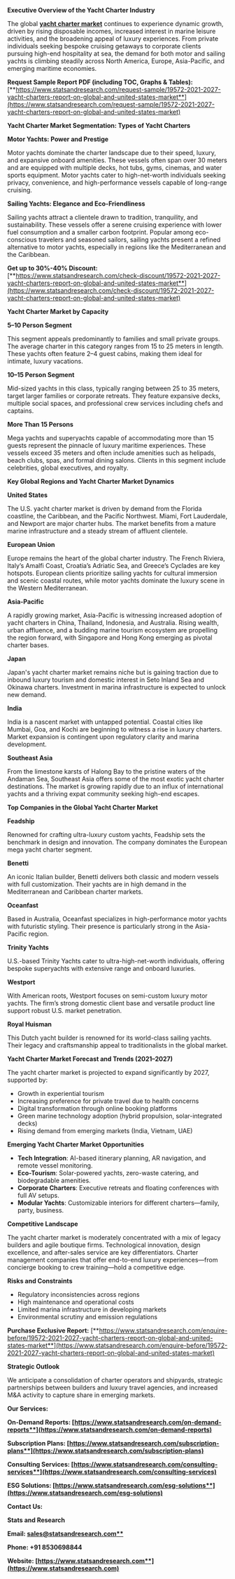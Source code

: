 ﻿**Executive Overview of the Yacht Charter Industry**

The global [**yacht charter market**](https://www.statsandresearch.com/report/19572-2021-2027-yacht-charters-report-on-global-and-united-states-market) continues to experience dynamic growth, driven by rising disposable incomes, increased interest in marine leisure activities, and the broadening appeal of luxury experiences. From private individuals seeking bespoke cruising getaways to corporate clients pursuing high-end hospitality at sea, the demand for both motor and sailing yachts is climbing steadily across North America, Europe, Asia-Pacific, and emerging maritime economies.

**Request Sample Report PDF (including TOC, Graphs & Tables):** [**https://www.statsandresearch.com/request-sample/19572-2021-2027-yacht-charters-report-on-global-and-united-states-market**](https://www.statsandresearch.com/request-sample/19572-2021-2027-yacht-charters-report-on-global-and-united-states-market)

**Yacht Charter Market Segmentation: Types of Yacht Charters**

**Motor Yachts: Power and Prestige**

Motor yachts dominate the charter landscape due to their speed, luxury, and expansive onboard amenities. These vessels often span over 30 meters and are equipped with multiple decks, hot tubs, gyms, cinemas, and water sports equipment. Motor yachts cater to high-net-worth individuals seeking privacy, convenience, and high-performance vessels capable of long-range cruising.

**Sailing Yachts: Elegance and Eco-Friendliness**

Sailing yachts attract a clientele drawn to tradition, tranquility, and sustainability. These vessels offer a serene cruising experience with lower fuel consumption and a smaller carbon footprint. Popular among eco-conscious travelers and seasoned sailors, sailing yachts present a refined alternative to motor yachts, especially in regions like the Mediterranean and the Caribbean.

**Get up to 30%-40% Discount:** [**https://www.statsandresearch.com/check-discount/19572-2021-2027-yacht-charters-report-on-global-and-united-states-market**](https://www.statsandresearch.com/check-discount/19572-2021-2027-yacht-charters-report-on-global-and-united-states-market)

**Yacht Charter Market by Capacity**

**5–10 Person Segment**

This segment appeals predominantly to families and small private groups. The average charter in this category ranges from 15 to 25 meters in length. These yachts often feature 2–4 guest cabins, making them ideal for intimate, luxury vacations.

**10–15 Person Segment**

Mid-sized yachts in this class, typically ranging between 25 to 35 meters, target larger families or corporate retreats. They feature expansive decks, multiple social spaces, and professional crew services including chefs and captains.

**More Than 15 Persons**

Mega yachts and superyachts capable of accommodating more than 15 guests represent the pinnacle of luxury maritime experiences. These vessels exceed 35 meters and often include amenities such as helipads, beach clubs, spas, and formal dining salons. Clients in this segment include celebrities, global executives, and royalty.

**Key Global Regions and Yacht Charter Market Dynamics**

**United States**

The U.S. yacht charter market is driven by demand from the Florida coastline, the Caribbean, and the Pacific Northwest. Miami, Fort Lauderdale, and Newport are major charter hubs. The market benefits from a mature marine infrastructure and a steady stream of affluent clientele.

**European Union**

Europe remains the heart of the global charter industry. The French Riviera, Italy’s Amalfi Coast, Croatia’s Adriatic Sea, and Greece’s Cyclades are key hotspots. European clients prioritize sailing yachts for cultural immersion and scenic coastal routes, while motor yachts dominate the luxury scene in the Western Mediterranean.

**Asia-Pacific**

A rapidly growing market, Asia-Pacific is witnessing increased adoption of yacht charters in China, Thailand, Indonesia, and Australia. Rising wealth, urban affluence, and a budding marine tourism ecosystem are propelling the region forward, with Singapore and Hong Kong emerging as pivotal charter bases.

**Japan**

Japan's yacht charter market remains niche but is gaining traction due to inbound luxury tourism and domestic interest in Seto Inland Sea and Okinawa charters. Investment in marina infrastructure is expected to unlock new demand.

**India**

India is a nascent market with untapped potential. Coastal cities like Mumbai, Goa, and Kochi are beginning to witness a rise in luxury charters. Market expansion is contingent upon regulatory clarity and marina development.

**Southeast Asia**

From the limestone karsts of Halong Bay to the pristine waters of the Andaman Sea, Southeast Asia offers some of the most exotic yacht charter destinations. The market is growing rapidly due to an influx of international yachts and a thriving expat community seeking high-end escapes.

**Top Companies in the Global Yacht Charter Market**

**Feadship**

Renowned for crafting ultra-luxury custom yachts, Feadship sets the benchmark in design and innovation. The company dominates the European mega yacht charter segment.

**Benetti**

An iconic Italian builder, Benetti delivers both classic and modern vessels with full customization. Their yachts are in high demand in the Mediterranean and Caribbean charter markets.

**Oceanfast**

Based in Australia, Oceanfast specializes in high-performance motor yachts with futuristic styling. Their presence is particularly strong in the Asia-Pacific region.

**Trinity Yachts**

U.S.-based Trinity Yachts cater to ultra-high-net-worth individuals, offering bespoke superyachts with extensive range and onboard luxuries.

**Westport**

With American roots, Westport focuses on semi-custom luxury motor yachts. The firm’s strong domestic client base and versatile product line support robust U.S. market penetration.

**Royal Huisman**

This Dutch yacht builder is renowned for its world-class sailing yachts. Their legacy and craftsmanship appeal to traditionalists in the global market.

**Yacht Charter Market Forecast and Trends (2021–2027)**

The yacht charter market is projected to expand significantly by 2027, supported by:

- Growth in experiential tourism
- Increasing preference for private travel due to health concerns
- Digital transformation through online booking platforms
- Green marine technology adoption (hybrid propulsion, solar-integrated decks)
- Rising demand from emerging markets (India, Vietnam, UAE)

**Emerging Yacht Charter Market Opportunities**

- **Tech Integration**: AI-based itinerary planning, AR navigation, and remote vessel monitoring.
- **Eco-Tourism**: Solar-powered yachts, zero-waste catering, and biodegradable amenities.
- **Corporate Charters**: Executive retreats and floating conferences with full AV setups.
- **Modular Yachts**: Customizable interiors for different charters—family, party, business.

**Competitive Landscape**

The yacht charter market is moderately concentrated with a mix of legacy builders and agile boutique firms. Technological innovation, design excellence, and after-sales service are key differentiators. Charter management companies that offer end-to-end luxury experiences—from concierge booking to crew training—hold a competitive edge.

**Risks and Constraints**

- Regulatory inconsistencies across regions
- High maintenance and operational costs
- Limited marina infrastructure in developing markets
- Environmental scrutiny and emission regulations


**Purchase Exclusive Report:** [**https://www.statsandresearch.com/enquire-before/19572-2021-2027-yacht-charters-report-on-global-and-united-states-market**](https://www.statsandresearch.com/enquire-before/19572-2021-2027-yacht-charters-report-on-global-and-united-states-market)

**Strategic Outlook**

We anticipate a consolidation of charter operators and shipyards, strategic partnerships between builders and luxury travel agencies, and increased M&A activity to capture share in emerging markets.

**Our Services:**

**On-Demand Reports: [https://www.statsandresearch.com/on-demand-reports**](https://www.statsandresearch.com/on-demand-reports)**

**Subscription Plans: [https://www.statsandresearch.com/subscription-plans**](https://www.statsandresearch.com/subscription-plans)**

**Consulting Services: [https://www.statsandresearch.com/consulting-services**](https://www.statsandresearch.com/consulting-services)**

**ESG Solutions: [https://www.statsandresearch.com/esg-solutions**](https://www.statsandresearch.com/esg-solutions)**

**Contact Us:**

**Stats and Research**

**Email: [sales@statsandresearch.com**](mailto:sales@statsandresearch.com)**

**Phone: +91 8530698844**

**Website: [https://www.statsandresearch.com**](https://www.statsandresearch.com)**
